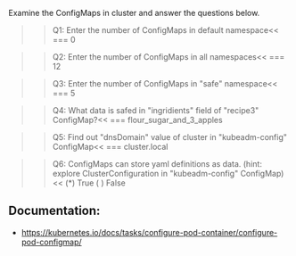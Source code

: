 Examine the ConfigMaps in cluster and answer the questions below.

>>Q1: Enter the number of ConfigMaps in default namespace<<
=== 0

>>Q2: Enter the number of ConfigMaps in all namespaces<<
=== 12

>>Q3: Enter the number of ConfigMaps in "safe" namespace<<
=== 5

>>Q4: What data is safed in "ingridients" field of "recipe3" ConfigMap?<<
=== flour_sugar_and_3_apples

>>Q5: Find out "dnsDomain" value of cluster in "kubeadm-config" ConfigMap<<
=== cluster.local

>>Q6: ConfigMaps can store yaml definitions as data. (hint: explore ClusterConfiguration in "kubeadm-config" ConfigMap)<<
(*) True
( ) False



## Documentation:
- https://kubernetes.io/docs/tasks/configure-pod-container/configure-pod-configmap/
